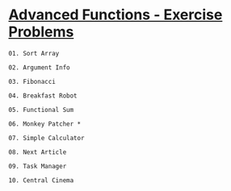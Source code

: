 # [Advanced Functions - Exercise Problems](https://judge.softuni.org/Contests/2763/DOM-Manipulation-and-Events-Exercise)

    01. Sort Array

    02. Argument Info

    03. Fibonacci

    04. Breakfast Robot

    05. Functional Sum

    06. Monkey Patcher *

    07. Simple Calculator

    08. Next Article

    09. Task Manager

    10. Central Cinema
